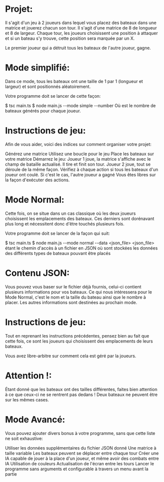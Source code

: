 # Projet: 
Il s'agit d'un jeu à 2 joueurs dans lequel vous placez des bateaux dans une matrice et jouerez chacun son tour.
Il s'agit d'une matrice de 8 de longueur et 8 de largeur.
Chaque tour, les joueurs choisissent une position à attaquer et si un bateau s'y trouve, cette position sera marquée par un X.

Le premier joueur qui a détruit tous les bateaux de l'autre joueur, gagne.

# Mode simplifié:
Dans ce mode, tous les bateaux ont une taille de 1 par 1 (longueur et largeur) et sont positionnés aléatoirement.

Votre programme doit se lancer de cette façon:

$ tsc main.ts
$ node main.js --mode simple --number <n>
Où <n> est le nombre de bateaux générés pour chaque joueur.

# Instructions de jeu:
Afin de vous aider, voici des indices sur comment organiser votre projet:

Générez une matrice
Utilisez une boucle pour le jeu
Place les bateaux sur votre matrice
Démarrez le jeu:
Joueur 1 joue, la matrice s'affiche avec le champ de bataille actualisé. Il tire et finit son tour.
Joueur 2 joue, tout se déroule de la même façon.
Vérifiez à chaque action si tous les bateaux d'un joueur ont coulé. Si c'est le cas, l'autre joueur a gagné
Vous êtes libres sur la façon d'exécuter des actions.

# Mode Normal:
Cette fois, on se situe dans un cas classique où les deux joueurs choisissent les emplacements des bateaux. Ces derniers sont dorénavant plus long et nécessitent donc d'être touchés plusieurs fois.

Votre programme doit se lancer de la façon qui suit:

$ tsc main.ts
$ node main.js --mode normal --data <json_file>
<json_file> étant le chemin d'accès à un fichier en JSON où sont stockées les données des différents types de bateaux pouvant être placés

# Contenu JSON:
Vous pouvez vous baser sur le fichier déjà fournis, celui-ci contient plusieurs informations pour vos bateaux.
Ce qui nous intéressera pour le Mode Normal, c'est le nom et la taille du bateau ainsi que le nombre à placer.
Les autres informations sont destinées au prochain mode.

# Instructions de jeu:
Tout en reprenant les instructions précédentes, pensez bien au fait que cette fois, ce sont les joueurs qui choisissent des emplacements de leurs bateaux.

Vous avez libre-arbitre sur comment cela est géré par la joueurs.

# Attention !:
Étant donné que les bateaux ont des tailles différentes, faites bien attention à ce que ceux-ci ne se rentrent pas dedans !
Deux bateaux ne peuvent être sur les mêmes cases.

# Mode Avancé:
Vous pouvez ajouter divers bonus à votre programme, sans que cette liste ne soit exhaustive:

Utiliser les données supplémentaires du fichier JSON donné
Une matrice à taille variable
Les bateaux peuvent se déplacer entre chaque tour
Créer une IA capable de jouer à la place d'un joueur, et même avoir des combats entre IA
Utilisation de couleurs
Actualisation de l'écran entre les tours
Lancer le programme sans arguments et configurable à travers un menu avant la partie
